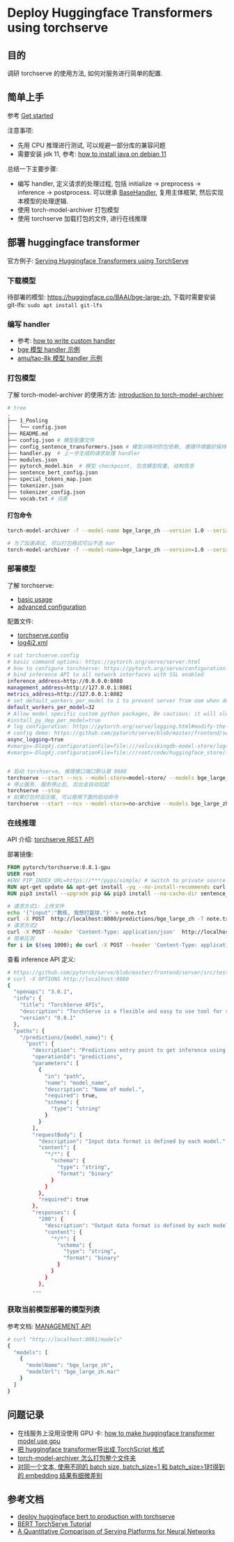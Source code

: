 # Deploy Huggingface Transformers using torchserve

## 目的

调研 torchserve 的使用方法, 如何对服务进行简单的配置.

## 简单上手

参考 [Get started](https://pytorch.org/serve/getting_started.html)

注意事项:
- 先用 CPU 推理进行测试, 可以规避一部分库的兼容问题
- 需要安装 jdk 11, 参考: [how to install java on debian 11](https://www.digitalocean.com/community/tutorials/how-to-install-java-with-apt-on-debian-11#step-2-managing-java)

总结一下主要步骤:
- 编写 handler, 定义请求的处理过程, 包括 initialize -> preprocess -> inference -> postprocess. 可以继承 [BaseHandler](https://github.com/pytorch/serve/blob/master/ts/torch_handler/base_handler.py), 复用主体框架, 然后实现本模型的处理逻辑.
- 使用 torch-model-archiver 打包模型
- 使用 torchserve 加载打包的文件, 进行在线推理


## 部署 huggingface transformer

官方例子: [Serving Huggingface Transformers using TorchServe](https://github.com/pytorch/serve/tree/master/examples/Huggingface_Transformers)

### 下载模型

待部署的模型: https://huggingface.co/BAAI/bge-large-zh, 下载时需要安装 git-lfs: ``sudo apt install git-lfs``

### 编写 handler

- 参考: [how to write custom handler](https://pytorch.org/serve/custom_service.html)
- [bge 模型 handler 示例](./bge_handler.py)
- [amu/tao-8k 模型 handler 示例](./tao_8k_handler.py)



### 打包模型

了解 torch-model-archiver 的使用方法: [introduction to torch-model-archiver](https://github.com/pytorch/serve/blob/master/model-archiver/README.md)

```bash
# tree
.
├── 1_Pooling
│   └── config.json
├── README.md
├── config.json # 模型配置文件
├── config_sentence_transformers.json # 模型训练时的包依赖, 推理环境最好保持一致
├── handler.py  # 上一步生成的请求处理 handler
├── modules.json
├── pytorch_model.bin  # 模型 checkpoint, 包含模型权重, 结构信息
├── sentence_bert_config.json
├── special_tokens_map.json
├── tokenizer.json
├── tokenizer_config.json
└── vocab.txt # 词表
```


#### 打包命令

```bash
torch-model-archiver -f --model-name bge_large_zh --version 1.0 --serialized-file bge-large-zh/pytorch_model.bin --handler bge-large-zh/handler.py --extra-files "bge-large-zh/" 

# 为了加速调试, 可以打包格式可以不选 mar
torch-model-archiver -f --model-name=bge_large_zh --version=1.0 --serialized-file=bge-large-zh/pytorch_model.bin --handler=bge-large-zh/handler.py --extra-files="bge-large-zh/" --archive-format=no-archive --export-path=no-archive
```


### 部署模型

了解 torchserve:
- [basic usage](https://pytorch.org/serve/server.html)
- [advanced configuration](https://pytorch.org/serve/configuration.html)

配置文件:
- [torchserve.config](https://github.com/pytorch/serve/blob/master/docker/config.properties)
- [log4j2.xml](https://github.com/pytorch/serve/blob/master/frontend/server/src/main/resources/log4j2.xml)

```bash
# cat torchserve.config 
# basic command options: https://pytorch.org/serve/server.html
# how to configure torchserve: https://pytorch.org/serve/configuration.html
# bind inference API to all network interfaces with SSL enabled
inference_address=http://0.0.0.0:8080
management_address=http://127.0.0.1:8081
metrics_address=http://127.0.0.1:8082
# set default_workers_per_model to 1 to prevent server from oom when debugging
default_workers_per_model=32
# Allow model specific custom python packages, Be cautious: it will slow down model loading
#install_py_dep_per_model=true
# log configuration: https://pytorch.org/serve/logging.html#modify-the-behavior-of-the-logs
# config demo: https://github.com/pytorch/serve/blob/master/frontend/server/src/main/resources/log4j2.xml 
async_logging=true
#vmargs=-Dlog4j.configurationFile=file:///volcvikingdb-model-store/log4j2.xml
#vmargs=-Dlog4j.configurationFile=file:///root/code/huggingface_store/log4j2.xml


# 启动 torchserve, 推理接口端口默认是 8080
torchserve --start --ncs --model-store=model-store/ --models bge_large_zh=bge_large_zh.mar --ts-config=torchserve.config
# 停止服务. 服务停止后, 后台会自动拉起
torchserve --stop
# 如果打包时没压缩, 可以使用下面的启动命令
torchserve --start --ncs --model-store=no-archive --models bge_large_zh=bge_large_zh --ts-config=torchserve.config
```


### 在线推理

API 介绍: [torchserve REST API](https://pytorch.org/serve/rest_api.html)

部署镜像:

```Dockerfile
FROM pytorch/torchserve:0.8.1-gpu
USER root
#ENV PIP_INDEX_URL=https://***/pypi/simple/ # switch to private source
RUN apt-get update && apt-get install -yq --no-install-recommends curl wget less
RUN pip3 install --upgrade pip && pip3 install --no-cache-dir sentence_transformers==2.2.2
```


```bash
# 请求方式1: 上传文件
echo '{"input":"教练, 我想打篮球."}' > note.txt
curl -X POST  http://localhost:8080/predictions/bge_large_zh -T note.txt
# 请求方式2
curl -X POST --header 'Content-Type: application/json'  http://localhost:8080/predictions/bge_large_zh --data-raw '{"input":"如何使用torchserve部署模型"}'
# 简单压测
for i in $(seq 1000); do curl -X POST --header 'Content-Type: application/json'  curl -X POST --header 'Content-Type: application/json'  http://localhost:8080/predictions/bge_large_zh --data-raw '{"input":["教练, 我想打篮球.", "如何使用torchserve部署模型", "怎么训练bert模型", "怎么使用tensorflow训练bert模型", "怎么使用tfserving部署bert模型"]}'; done
```

查看 inference API 定义:

```bash
# https://github.com/pytorch/serve/blob/master/frontend/server/src/test/resources/inference_open_api.json
# curl -X OPTIONS http://localhost:8080
{
  "openapi": "3.0.1",
  "info": {
    "title": "TorchServe APIs",
    "description": "TorchServe is a flexible and easy to use tool for serving deep learning models",
    "version": "0.8.1"
  },
  "paths": {
    "/predictions/{model_name}": {
      "post": {
        "description": "Predictions entry point to get inference using default model version.",
        "operationId": "predictions",
        "parameters": [
          {
            "in": "path",
            "name": "model_name",
            "description": "Name of model.",
            "required": true,
            "schema": {
              "type": "string"
            }
          }
        ],
        "requestBody": {
          "description": "Input data format is defined by each model.",
          "content": {
            "*/*": {
              "schema": {
                "type": "string",
                "format": "binary"
              }
            }
          },
          "required": true
        },
        "responses": {
          "200": {
            "description": "Output data format is defined by each model.",
            "content": {
              "*/*": {
                "schema": {
                  "type": "string",
                  "format": "binary"
                }
              }
            }
          },
        ...
```


### 获取当前模型部署的模型列表

参考文档:  [MANAGEMENT API](https://pytorch.org/serve/management_api.html#management-api)

```bash
# curl "http://localhost:8081/models"
{
  "models": [
    {
      "modelName": "bge_large_zh",
      "modelUrl": "bge_large_zh.mar"
    }
  ]
}
```


## 问题记录

- 在线服务上没用没使用 GPU 卡: [how to make huggingface transformer model use gpu](https://github.com/huggingface/transformers/issues/2704)
- [把 huggingface transformer导出成 TorchScript 格式](https://huggingface.co/docs/transformers/torchscript)
- [torch-model-archiver 怎么打包整个文件夹](https://github.com/pytorch/serve/issues/1227)
- [对同一个文本, 使用不同的 batch size, batch_size=1 和 batch_size>1时得到的 embedding 结果有细微差别](https://huggingface.co/BAAI/bge-large-zh/discussions/5)


## 参考文档

- [deploy huggingface bert to production with torchserve](https://medium.com/analytics-vidhya/deploy-huggingface-s-bert-to-production-with-pytorch-serve-27b068026d18)
- [BERT TorchServe Tutorial](https://awsdocs-neuron.readthedocs-hosted.com/en/latest/frameworks/torch/torch-neuronx/tutorials/inference/tutorial-torchserve-neuronx.html)
- [A Quantitative Comparison of Serving Platforms for Neural Networks](https://biano-ai.github.io/research/2021/08/16/quantitative-comparison-of-serving-platforms-for-neural-networks.html)